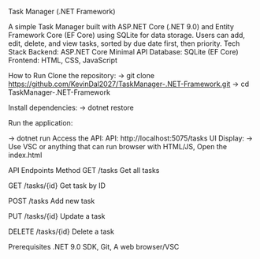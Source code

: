 Task Manager (.NET Framework)

A simple Task Manager built with ASP.NET Core (.NET 9.0) and Entity Framework Core (EF Core) using SQLite for data storage. Users can add, edit, delete, and view tasks, sorted by due date first, then priority.
Tech Stack
   Backend: ASP.NET Core Minimal API
   Database: SQLite (EF Core)
   Frontend: HTML, CSS, JavaScript
   
How to Run
   Clone the repository: 
   -> git clone https://github.com/KevinDal2027/TaskManager-.NET-Framework.git
   -> cd TaskManager-.NET-Framework

  Install dependencies: 
   -> dotnet restore

Run the application:

   -> dotnet run
Access the API:
    API: http://localhost:5075/tasks
UI Display:
    -> Use VSC or anything that can run browser with HTML/JS, Open the index.html

API Endpoints
Method
GET	/tasks	Get all tasks

GET	/tasks/{id}	Get task by ID

POST	/tasks	Add new task

PUT	/tasks/{id}	Update a task

DELETE	/tasks/{id}	Delete a task

Prerequisites
    .NET 9.0 SDK, Git, A web browser/VSC
